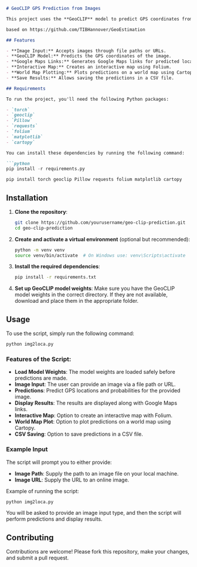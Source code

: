 ```markdown
# GeoCLIP GPS Prediction from Images

This project uses the **GeoCLIP** model to predict GPS coordinates from images. It supports image input via file paths or URLs, generates GPS predictions, displays Google Maps links, and creates interactive maps or world maps. The results can be saved to a CSV file for further use.

based on https://github.com/TIBHannover/GeoEstimation

## Features

- **Image Input:** Accepts images through file paths or URLs.
- **GeoCLIP Model:** Predicts the GPS coordinates of the image.
- **Google Maps Links:** Generates Google Maps links for predicted locations.
- **Interactive Map:** Creates an interactive map using Folium.
- **World Map Plotting:** Plots predictions on a world map using Cartopy.
- **Save Results:** Allows saving the predictions in a CSV file.

## Requirements

To run the project, you'll need the following Python packages:

- `torch`
- `geoclip`
- `Pillow`
- `requests`
- `folium`
- `matplotlib`
- `cartopy`

You can install these dependencies by running the following command:

```python
pip install -r requirements.py
```

```bash
pip install torch geoclip Pillow requests folium matplotlib cartopy
```

## Installation

1. **Clone the repository**:

   ```bash
   git clone https://github.com/yourusername/geo-clip-prediction.git
   cd geo-clip-prediction
   ```

2. **Create and activate a virtual environment** (optional but recommended):

   ```bash
   python -m venv venv
   source venv/bin/activate  # On Windows use: venv\Scripts\activate
   ```

3. **Install the required dependencies**:

   ```bash
   pip install -r requirements.txt
   ```

4. **Set up GeoCLIP model weights**:
   Make sure you have the GeoCLIP model weights in the correct directory. If they are not available, download and place them in the appropriate folder.

## Usage

To use the script, simply run the following command:

```bash
python img2loca.py
```

### Features of the Script:

- **Load Model Weights**: The model weights are loaded safely before predictions are made.
- **Image Input**: The user can provide an image via a file path or URL.
- **Predictions**: Predict GPS locations and probabilities for the provided image.
- **Display Results**: The results are displayed along with Google Maps links.
- **Interactive Map**: Option to create an interactive map with Folium.
- **World Map Plot**: Option to plot predictions on a world map using Cartopy.
- **CSV Saving**: Option to save predictions in a CSV file.

### Example Input

The script will prompt you to either provide:

- **Image Path**: Supply the path to an image file on your local machine.
- **Image URL**: Supply the URL to an online image.

Example of running the script:

```bash
python img2loca.py
```

You will be asked to provide an image input type, and then the script will perform predictions and display results.

## Contributing

Contributions are welcome! Please fork this repository, make your changes, and submit a pull request.



